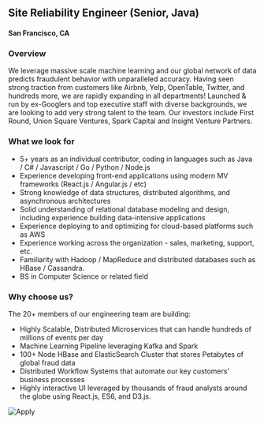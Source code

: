 ## Site Reliability Engineer (Senior, Java)
#### San Francisco, CA

### Overview
We leverage massive scale machine learning and our global network of data predicts fraudulent behavior with unparalleled accuracy. Having seen strong traction from customers like Airbnb, Yelp, OpenTable, Twitter, and hundreds more, we are rapidly expanding in all departments! Launched & run by ex-Googlers and top executive staff with diverse backgrounds, we are looking to add very strong talent to the team. Our investors include First Round, Union Square Ventures, Spark Capital and Insight Venture Partners.

### What we look for
+ 5+ years as an individual contributor, coding in languages such as Java / C# / Javascript / Go / Python / Node.js
+ Experience developing front-end applications using modern MV frameworks (React.js / Angular.js / etc)
+ Strong knowledge of data structures, distributed algorithms, and asynchronous architectures
+ Solid understanding of relational database modeling and design, including experience building data-intensive applications
+ Experience deploying to and optimizing for cloud-based platforms such as AWS
+ Experience working across the organization - sales, marketing, support, etc.
+ Familiarity with Hadoop / MapReduce and distributed databases such as HBase / Cassandra.
+ BS in Computer Science or related field

### Why choose us?
The 20+ members of our engineering team are building:

+ Highly Scalable, Distributed Microservices that can handle hundreds of millions of events per day
+ Machine Learning Pipeline leveraging Kafka and Spark
+ 100+ Node HBase and ElasticSearch Cluster that stores Petabytes of global fraud data
+ Distributed Workflow Systems that automate our key customers’ business processes
+ Highly interactive UI leveraged by thousands of fraud analysts around the globe using React.js, ES6, and D3.js.


![Apply](https://dabuttonfactory.com/button.png?t=Apply&f=Calibri-Bold&ts=24&tc=fff&tshs=1&tshc=000&hp=20&vp=8&c=5&bgt=gradient&bgc=3d85c6&ebgc=073763)
